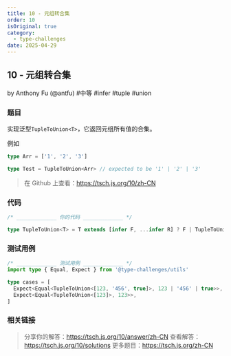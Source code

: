 ```yaml
---
title: 10 - 元组转合集
order: 10
isOriginal: true
category:
  - type-challenges
date: 2025-04-29
---
```


10 - 元组转合集
-------
by Anthony Fu (@antfu) #中等 #infer #tuple #union

### 题目

实现泛型`TupleToUnion<T>`，它返回元组所有值的合集。

例如

```ts
type Arr = ['1', '2', '3']

type Test = TupleToUnion<Arr> // expected to be '1' | '2' | '3'
```

> 在 Github 上查看：https://tsch.js.org/10/zh-CN

### 代码

```ts
/* _____________ 你的代码 _____________ */

type TupleToUnion<T> = T extends [infer F, ...infer R] ? F | TupleToUnion<R> : never

```

### 测试用例

```ts
/* _____________ 测试用例 _____________ */
import type { Equal, Expect } from '@type-challenges/utils'

type cases = [
  Expect<Equal<TupleToUnion<[123, '456', true]>, 123 | '456' | true>>,
  Expect<Equal<TupleToUnion<[123]>, 123>>,
]

```

### 相关链接

> 分享你的解答：https://tsch.js.org/10/answer/zh-CN
> 查看解答：https://tsch.js.org/10/solutions
> 更多题目：https://tsch.js.org/zh-CN
